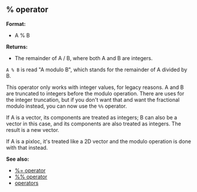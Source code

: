 ## % operator

**Format:**
+   A % B
<!-- -->
**Returns:**
+   The remainder of A / B, where both A and B are integers.


`A % B` is read \"A modulo B\", which stands for the remainder
of A divided by B. 

This operator only works with integer
values, for legacy reasons. A and B are truncated to integers before the
modulo operation. There are uses for the integer truncation, but if you
don\'t want that and want the fractional modulo instead, you can now use
the `%%` operator. 

If A is a vector, its components are treated
as integers; B can also be a vector in this case, and its components are
also treated as integers. The result is a new vector. 

If A is a
pixloc, it\'s treated like a 2D vector and the modulo operation is done
with that instead.

**See also:**
+   [%= operator](/ref/operator/%=.md) 
+   [%% operator](/ref/operator/%25%25.md) 
+   [operators](/ref/operator.md) <!-- -->